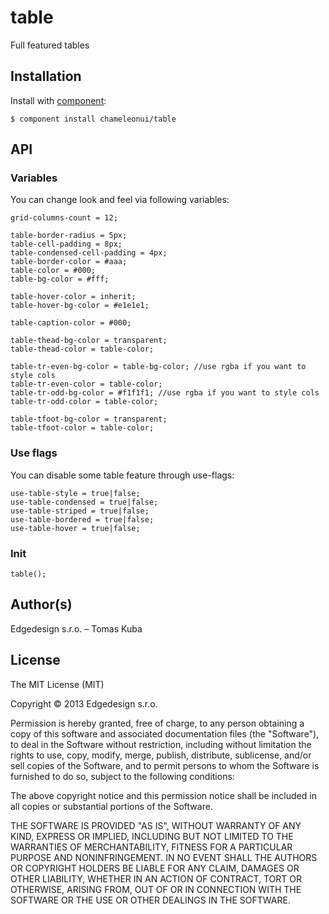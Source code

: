 
# table

Full featured tables

## Installation

Install with [component](http://component.io):

    $ component install chameleonui/table

## API

### Variables

You can change look and feel via following variables:

```
grid-columns-count = 12;

table-border-radius = 5px;
table-cell-padding = 8px;
table-condensed-cell-padding = 4px;
table-border-color = #aaa;
table-color = #000;
table-bg-color = #fff;

table-hover-color = inherit;
table-hover-bg-color = #e1e1e1;

table-caption-color = #000;

table-thead-bg-color = transparent;
table-thead-color = table-color;

table-tr-even-bg-color = table-bg-color; //use rgba if you want to style cols
table-tr-even-color = table-color;
table-tr-odd-bg-color = #f1f1f1; //use rgba if you want to style cols
table-tr-odd-color = table-color;

table-tfoot-bg-color = transparent;
table-tfoot-color = table-color;
```

### Use flags

You can disable some table feature through use-flags:

```
use-table-style = true|false;
use-table-condensed = true|false;
use-table-striped = true|false;
use-table-bordered = true|false;
use-table-hover = true|false;
```

### Init

```
table();
```

## Author(s)

Edgedesign s.r.o. – Tomas Kuba

## License

The MIT License (MIT)

Copyright © 2013 Edgedesign s.r.o.

Permission is hereby granted, free of charge, to any person obtaining a copy
of this software and associated documentation files (the "Software"), to deal
in the Software without restriction, including without limitation the rights
to use, copy, modify, merge, publish, distribute, sublicense, and/or sell
copies of the Software, and to permit persons to whom the Software is
furnished to do so, subject to the following conditions:

The above copyright notice and this permission notice shall be included in
all copies or substantial portions of the Software.

THE SOFTWARE IS PROVIDED "AS IS", WITHOUT WARRANTY OF ANY KIND, EXPRESS OR
IMPLIED, INCLUDING BUT NOT LIMITED TO THE WARRANTIES OF MERCHANTABILITY,
FITNESS FOR A PARTICULAR PURPOSE AND NONINFRINGEMENT. IN NO EVENT SHALL THE
AUTHORS OR COPYRIGHT HOLDERS BE LIABLE FOR ANY CLAIM, DAMAGES OR OTHER
LIABILITY, WHETHER IN AN ACTION OF CONTRACT, TORT OR OTHERWISE, ARISING FROM,
OUT OF OR IN CONNECTION WITH THE SOFTWARE OR THE USE OR OTHER DEALINGS IN
THE SOFTWARE.
